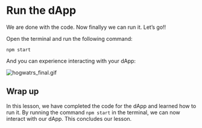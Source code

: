 # Run the dApp

We are done with the code. Now finallyy we can run it. Let’s go!!

Open the terminal and run the following command:

```
npm start
```

And you can experience interacting with your dApp:

![hogwatrs_final.gif](https://github.com/0xmetaschool/Learning-Projects/blob/main/assests_for_all/Build%20Hogwarts%20Sorting%20Cap%20dApp%20on%20the%20Polygon%20Mumbai/What%20Are%20We%20Building%20Today/Frame_3560365_(28).gif?raw=true)

## Wrap up

In this lesson, we have completed the code for the dApp and learned how to run it. By running the command `npm start` in the terminal, we can now interact with our dApp. This concludes our lesson.
